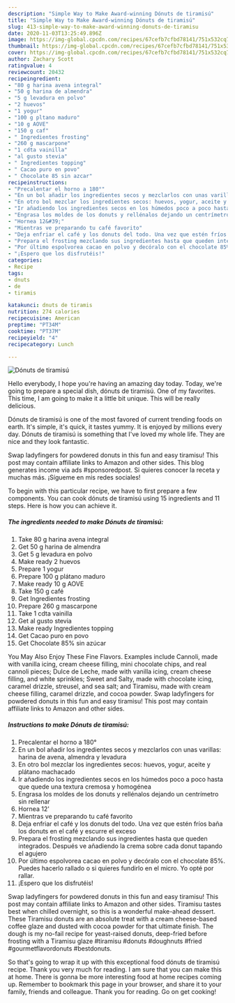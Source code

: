 ```yaml
---
description: "Simple Way to Make Award-winning Dónuts de tiramisú"
title: "Simple Way to Make Award-winning Dónuts de tiramisú"
slug: 413-simple-way-to-make-award-winning-donuts-de-tiramisu
date: 2020-11-03T13:25:49.896Z
image: https://img-global.cpcdn.com/recipes/67cefb7cfbd78141/751x532cq70/donuts-de-tiramisu-foto-principal.jpg
thumbnail: https://img-global.cpcdn.com/recipes/67cefb7cfbd78141/751x532cq70/donuts-de-tiramisu-foto-principal.jpg
cover: https://img-global.cpcdn.com/recipes/67cefb7cfbd78141/751x532cq70/donuts-de-tiramisu-foto-principal.jpg
author: Zachary Scott
ratingvalue: 4
reviewcount: 20432
recipeingredient:
- "80 g harina avena integral"
- "50 g harina de almendra"
- "5 g levadura en polvo"
- "2 huevos"
- "1 yogur"
- "100 g pltano maduro"
- "10 g AOVE"
- "150 g caf"
- " Ingredientes frosting"
- "260 g mascarpone"
- "1 cdta vainilla"
- "al gusto stevia"
- " Ingredientes topping"
- " Cacao puro en povo"
- " Chocolate 85 sin azcar"
recipeinstructions:
- "Precalentar el horno a 180°"
- "En un bol añadir los ingredientes secos y mezclarlos con unas varillas: harina de avena, almendra y levadura"
- "En otro bol mezclar los ingredientes secos: huevos, yogur, aceite y plátano machacado"
- "Ir añadiendo los ingredientes secos en los húmedos poco a poco hasta que quede una textura cremosa y homogénea"
- "Engrasa los moldes de los donuts y rellénalos dejando un centrímetro sin rellenar"
- "Hornea 12&#39;"
- "Mientras ve preparando tu café favorito"
- "Deja enfriar el café y los donuts del todo. Una vez que estén fríos baña los donuts en el café y escurre el exceso"
- "Prepara el frosting mezclando sus ingredientes hasta que queden integrados. Después ve añadiendo la crema sobre cada donut tapando el agujero"
- "Por último espolvorea cacao en polvo y decóralo con el chocolate 85%. Puedes hacerlo rallado o si quieres fundirlo en el micro. Yo opté por rallar."
- "¡Espero que los disfrutéis!"
categories:
- Recipe
tags:
- dnuts
- de
- tiramis

katakunci: dnuts de tiramis 
nutrition: 274 calories
recipecuisine: American
preptime: "PT34M"
cooktime: "PT37M"
recipeyield: "4"
recipecategory: Lunch

---
```



![Dónuts de tiramisú](https://img-global.cpcdn.com/recipes/67cefb7cfbd78141/751x532cq70/donuts-de-tiramisu-foto-principal.jpg)

Hello everybody, I hope you're having an amazing day today. Today, we're going to prepare a special dish, dónuts de tiramisú. One of my favorites. This time, I am going to make it a little bit unique. This will be really delicious.

Dónuts de tiramisú is one of the most favored of current trending foods on earth. It's simple, it's quick, it tastes yummy. It is enjoyed by millions every day. Dónuts de tiramisú is something that I've loved my whole life. They are nice and they look fantastic.

Swap ladyfingers for powdered donuts in this fun and easy tiramisu! This post may contain affiliate links to Amazon and other sides. This blog generates income via ads #sponsoredpost. Si quieres conocer la receta y muchas más. ¡Sígueme en mis redes sociales!


To begin with this particular recipe, we have to first prepare a few components. You can cook dónuts de tiramisú using 15 ingredients and 11 steps. Here is how you can achieve it.

<!--inarticleads1-->

##### The ingredients needed to make Dónuts de tiramisú:

1. Take 80 g harina avena integral
1. Get 50 g harina de almendra
1. Get 5 g levadura en polvo
1. Make ready 2 huevos
1. Prepare 1 yogur
1. Prepare 100 g plátano maduro
1. Make ready 10 g AOVE
1. Take 150 g café
1. Get  Ingredientes frosting
1. Prepare 260 g mascarpone
1. Take 1 cdta vainilla
1. Get al gusto stevia
1. Make ready  Ingredientes topping
1. Get  Cacao puro en povo
1. Get  Chocolate 85% sin azúcar


You May Also Enjoy These Fine Flavors. Examples include Cannoli, made with vanilla icing, cream cheese filling, mini chocolate chips, and real cannoli pieces; Dulce de Leche, made with vanilla icing, cream cheese filling, and white sprinkles; Sweet and Salty, made with chocolate icing, caramel drizzle, streusel, and sea salt; and Tiramisu, made with cream cheese filling, caramel drizzle, and cocoa powder. Swap ladyfingers for powdered donuts in this fun and easy tiramisu! This post may contain affiliate links to Amazon and other sides. 

<!--inarticleads2-->

##### Instructions to make Dónuts de tiramisú:

1. Precalentar el horno a 180°
1. En un bol añadir los ingredientes secos y mezclarlos con unas varillas: harina de avena, almendra y levadura
1. En otro bol mezclar los ingredientes secos: huevos, yogur, aceite y plátano machacado
1. Ir añadiendo los ingredientes secos en los húmedos poco a poco hasta que quede una textura cremosa y homogénea
1. Engrasa los moldes de los donuts y rellénalos dejando un centrímetro sin rellenar
1. Hornea 12&#39;
1. Mientras ve preparando tu café favorito
1. Deja enfriar el café y los donuts del todo. Una vez que estén fríos baña los donuts en el café y escurre el exceso
1. Prepara el frosting mezclando sus ingredientes hasta que queden integrados. Después ve añadiendo la crema sobre cada donut tapando el agujero
1. Por último espolvorea cacao en polvo y decóralo con el chocolate 85%. Puedes hacerlo rallado o si quieres fundirlo en el micro. Yo opté por rallar.
1. ¡Espero que los disfrutéis!


Swap ladyfingers for powdered donuts in this fun and easy tiramisu! This post may contain affiliate links to Amazon and other sides. Tiramisu tastes best when chilled overnight, so this is a wonderful make-ahead dessert. These Tiramisu donuts are an absolute treat with a cream cheese-based coffee glaze and dusted with cocoa powder for that ultimate finish. The dough is my no-fail recipe for yeast-raised donuts, deep-fried before frosting with a Tiramisu glaze #tiramisu #donuts #doughnuts #fried #gourmetflavordonuts #bestdonuts. 

So that's going to wrap it up with this exceptional food dónuts de tiramisú recipe. Thank you very much for reading. I am sure that you can make this at home. There is gonna be more interesting food at home recipes coming up. Remember to bookmark this page in your browser, and share it to your family, friends and colleague. Thank you for reading. Go on get cooking!
